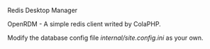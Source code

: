 Redis Desktop Manager

OpenRDM - A simple redis client writed by ColaPHP.

Modify the database config file  *internal/site.config.ini* as your own.

